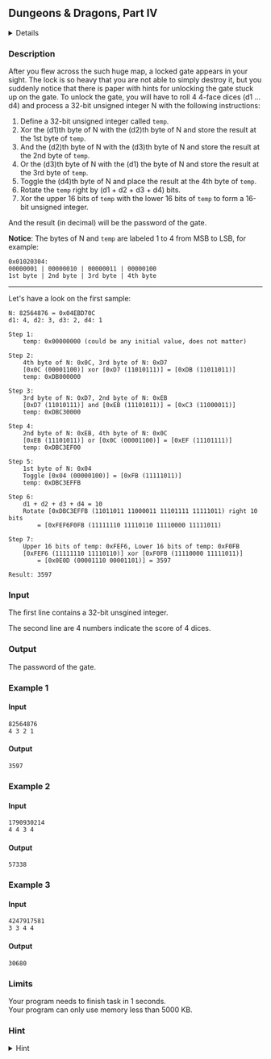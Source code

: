## Dungeons & Dragons, Part IV
<details>
<summary>Details</summary>

Level: Medium  
Tags: Format I/O, Expression, Bitwise Operations  
Problem ID: [HbiGT0bICsuV](https://ckj.imslab.org/#/problems/HbiGT0bICsuV)  
</details>

### Description
After you flew across the such huge map, a locked gate appears in your sight. The lock is so heavy that you are not able to simply destroy it, but you suddenly notice that there is paper with hints for unlocking the gate stuck up on the gate. To unlock the gate, you will have to roll 4 4-face dices (d1 ... d4) and process a 32-bit unsigned integer N with the following instructions:

1. Define a 32-bit unsigned integer called `temp`.
2. Xor the (d1)th byte of N with the (d2)th byte of N and store the result at the 1st byte of `temp`.
3. And the (d2)th byte of N with the (d3)th byte of N and store the result at the 2nd byte of `temp`.
4. Or the (d3)th byte of N with the (d1) the byte of N and store the result at the 3rd byte of `temp`.
5. Toggle the (d4)th byte of N and place the result at the 4th byte of `temp`.
6. Rotate the `temp` right by (d1 + d2 + d3 + d4) bits.
7. Xor the upper 16 bits of `temp` with the lower 16 bits of `temp` to form a 16-bit unsigned integer.

And the result (in decimal) will be the password of the gate.

**Notice**: The bytes of N and `temp` are labeled 1 to 4 from MSB to LSB, for example:


```
0x01020304:
00000001 | 00000010 | 00000011 | 00000100
1st byte | 2nd byte | 3rd byte | 4th byte
```


---

Let's have a look on the first sample:


```
N: 82564876 = 0x04EBD70C
d1: 4, d2: 3, d3: 2, d4: 1

Step 1:
    temp: 0x00000000 (could be any initial value, does not matter)

Step 2:
    4th byte of N: 0x0C, 3rd byte of N: 0xD7
    [0x0C (00001100)] xor [0xD7 (11010111)] = [0xDB (11011011)]
    temp: 0xDB000000

Step 3:
    3rd byte of N: 0xD7, 2nd byte of N: 0xEB
    [0xD7 (11010111)] and [0xEB (11101011)] = [0xC3 (11000011)]
    temp: 0xDBC30000

Step 4:
    2nd byte of N: 0xEB, 4th byte of N: 0x0C
    [0xEB (11101011)] or [0x0C (00001100)] = [0xEF (11101111)]
    temp: 0xDBC3EF00

Step 5:
    1st byte of N: 0x04
    Toggle [0x04 (00000100)] = [0xFB (11111011)]
    temp: 0xDBC3EFFB

Step 6:
    d1 + d2 + d3 + d4 = 10
    Rotate [0xDBC3EFFB (11011011 11000011 11101111 11111011) right 10 bits
        = [0xFEF6F0FB (11111110 11110110 11110000 11111011)

Step 7:
    Upper 16 bits of temp: 0xFEF6, Lower 16 bits of temp: 0xF0FB
    [0xFEF6 (11111110 11110110)] xor [0xF0FB (11110000 11111011)]
        = [0x0E0D (00001110 00001101)] = 3597

Result: 3597
```

### Input
The first line contains a 32-bit unsgined integer.
The second line are 4 numbers indicate the score of 4 dices.
### Output
The password of the gate.

### Example 1
#### Input
```
82564876
4 3 2 1
```
#### Output
```
3597
```

### Example 2
#### Input
```
1790930214
4 4 3 4
```
#### Output
```
57338
```

### Example 3
#### Input
```
4247917581
3 3 4 4
```
#### Output
```
30680
```

### Limits
Your program needs to finish task in 1 seconds.  
Your program can only use memory less than 5000 KB.  

### Hint
<details>
<summary>Hint</summary>
You may print the value in hexdecimal format to make sure that you have the right operations step by step. To rotate an unsigned integer right,  just move the rightmost bit to the left, e.g. 0101 becomes 1010 after rotate right for one bit.
</details>
